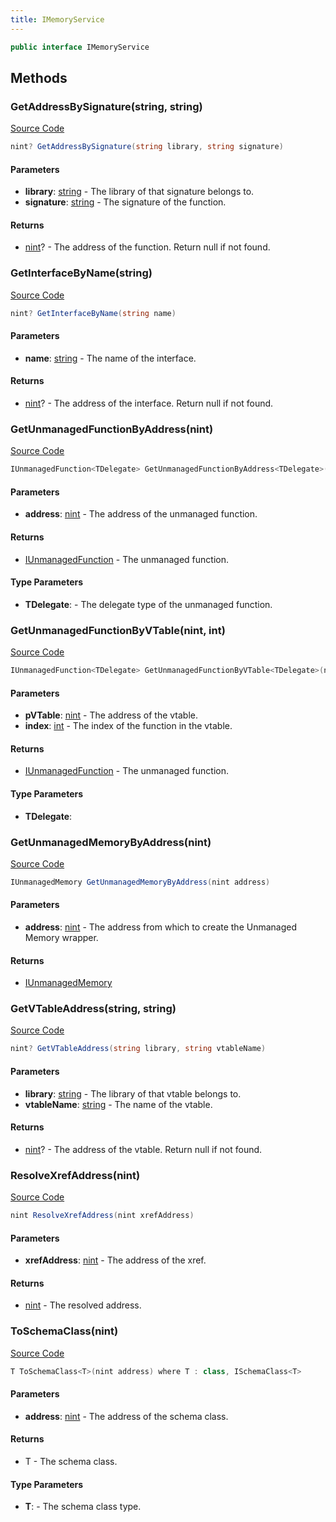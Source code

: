 ```yaml
---
title: IMemoryService
---
```


```csharp
public interface IMemoryService
```

## Methods

### GetAddressBySignature(string, string)

[Source Code](https://github.com/swiftly-solution/swiftlys2/blob/beta/managed/src/SwiftlyS2.Shared/Modules/Memory/IMemoryService.cs#L44)

```csharp
nint? GetAddressBySignature(string library, string signature)
```

#### Parameters

- **library**: [string](https://learn.microsoft.com/dotnet/api/system.string) - The library of that signature belongs to.
- **signature**: [string](https://learn.microsoft.com/dotnet/api/system.string) - The signature of the function.

#### Returns

- [nint](https://learn.microsoft.com/dotnet/api/system.intptr)? - The address of the function. Return null if not found.

### GetInterfaceByName(string)

[Source Code](https://github.com/swiftly-solution/swiftlys2/blob/beta/managed/src/SwiftlyS2.Shared/Modules/Memory/IMemoryService.cs#L36)

```csharp
nint? GetInterfaceByName(string name)
```

#### Parameters

- **name**: [string](https://learn.microsoft.com/dotnet/api/system.string) - The name of the interface.

#### Returns

- [nint](https://learn.microsoft.com/dotnet/api/system.intptr)? - The address of the interface. Return null if not found.

### GetUnmanagedFunctionByAddress(nint)

[Source Code](https://github.com/swiftly-solution/swiftlys2/blob/beta/managed/src/SwiftlyS2.Shared/Modules/Memory/IMemoryService.cs#L14)

```csharp
IUnmanagedFunction<TDelegate> GetUnmanagedFunctionByAddress<TDelegate>(nint address) where TDelegate : Delegate
```

#### Parameters

- **address**: [nint](https://learn.microsoft.com/dotnet/api/system.intptr) - The address of the unmanaged function.

#### Returns

- [IUnmanagedFunction](/docs/api/shared/memory/iunmanagedfunction-1)<TDelegate> - The unmanaged function.

#### Type Parameters

- **TDelegate**:  - The delegate type of the unmanaged function.

### GetUnmanagedFunctionByVTable(nint, int)

[Source Code](https://github.com/swiftly-solution/swiftlys2/blob/beta/managed/src/SwiftlyS2.Shared/Modules/Memory/IMemoryService.cs#L23)

```csharp
IUnmanagedFunction<TDelegate> GetUnmanagedFunctionByVTable<TDelegate>(nint pVTable, int index) where TDelegate : Delegate
```

#### Parameters

- **pVTable**: [nint](https://learn.microsoft.com/dotnet/api/system.intptr) - The address of the vtable.
- **index**: [int](https://learn.microsoft.com/dotnet/api/system.int32) - The index of the function in the vtable.

#### Returns

- [IUnmanagedFunction](/docs/api/shared/memory/iunmanagedfunction-1)<TDelegate> - The unmanaged function.

#### Type Parameters

- **TDelegate**: 

### GetUnmanagedMemoryByAddress(nint)

[Source Code](https://github.com/swiftly-solution/swiftlys2/blob/beta/managed/src/SwiftlyS2.Shared/Modules/Memory/IMemoryService.cs#L29)

```csharp
IUnmanagedMemory GetUnmanagedMemoryByAddress(nint address)
```

#### Parameters

- **address**: [nint](https://learn.microsoft.com/dotnet/api/system.intptr) - The address from which to create the Unmanaged Memory wrapper.

#### Returns

- [IUnmanagedMemory](/docs/api/shared/memory/iunmanagedmemory)

### GetVTableAddress(string, string)

[Source Code](https://github.com/swiftly-solution/swiftlys2/blob/beta/managed/src/SwiftlyS2.Shared/Modules/Memory/IMemoryService.cs#L52)

```csharp
nint? GetVTableAddress(string library, string vtableName)
```

#### Parameters

- **library**: [string](https://learn.microsoft.com/dotnet/api/system.string) - The library of that vtable belongs to.
- **vtableName**: [string](https://learn.microsoft.com/dotnet/api/system.string) - The name of the vtable.

#### Returns

- [nint](https://learn.microsoft.com/dotnet/api/system.intptr)? - The address of the vtable. Return null if not found.

### ResolveXrefAddress(nint)

[Source Code](https://github.com/swiftly-solution/swiftlys2/blob/beta/managed/src/SwiftlyS2.Shared/Modules/Memory/IMemoryService.cs#L59)

```csharp
nint ResolveXrefAddress(nint xrefAddress)
```

#### Parameters

- **xrefAddress**: [nint](https://learn.microsoft.com/dotnet/api/system.intptr) - The address of the xref.

#### Returns

- [nint](https://learn.microsoft.com/dotnet/api/system.intptr) - The resolved address.

### ToSchemaClass(nint)

[Source Code](https://github.com/swiftly-solution/swiftlys2/blob/beta/managed/src/SwiftlyS2.Shared/Modules/Memory/IMemoryService.cs#L68)

```csharp
T ToSchemaClass<T>(nint address) where T : class, ISchemaClass<T>
```

#### Parameters

- **address**: [nint](https://learn.microsoft.com/dotnet/api/system.intptr) - The address of the schema class.

#### Returns

- T - The schema class.

#### Type Parameters

- **T**:  - The schema class type.

